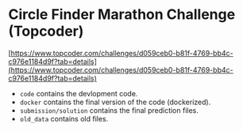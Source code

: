 # Circle Finder Marathon Challenge (Topcoder)


[https://www.topcoder.com/challenges/d059ceb0-b81f-4769-bb4c-c976e1184d9f?tab=details](https://www.topcoder.com/challenges/d059ceb0-b81f-4769-bb4c-c976e1184d9f?tab=details)


- `code` contains the devlopment code.
- `docker` contains the final version of the code (dockerized).
- `submission/solution` contains the final prediction files.
- `old_data` contains old files.

